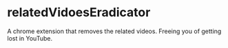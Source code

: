 # relatedVidoesEradicator
A chrome extension that removes the related videos. Freeing you of getting lost in YouTube.
